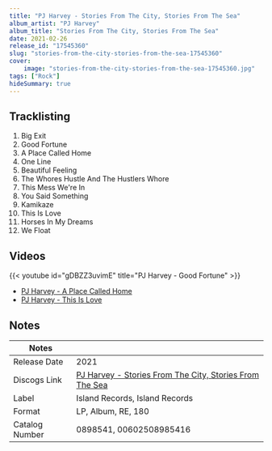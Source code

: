 ```yaml
---
title: "PJ Harvey - Stories From The City, Stories From The Sea"
album_artist: "PJ Harvey"
album_title: "Stories From The City, Stories From The Sea"
date: 2021-02-26
release_id: "17545360"
slug: "stories-from-the-city-stories-from-the-sea-17545360"
cover:
    image: "stories-from-the-city-stories-from-the-sea-17545360.jpg"
tags: ["Rock"]
hideSummary: true
---
```


## Tracklisting
1. Big Exit
2. Good Fortune
3. A Place Called Home
4. One Line
5. Beautiful Feeling
6. The Whores Hustle And The Hustlers Whore
7. This Mess We're In
8. You Said Something
9. Kamikaze
10. This Is Love
11. Horses In My Dreams
12. We Float

## Videos
{{< youtube id="gDBZZ3uvimE" title="PJ Harvey - Good Fortune" >}}
- [PJ Harvey - A Place Called Home](https://www.youtube.com/watch?v=_m2NyS3IDjE)
- [PJ Harvey - This Is Love](https://www.youtube.com/watch?v=STxXS5lLunE)

## Notes

| Notes          |             |
| ---------------| ----------- |
| Release Date   | 2021 |
| Discogs Link   | [PJ Harvey - Stories From The City, Stories From The Sea](https://www.discogs.com/release/17545360) |
| Label          | Island Records, Island Records |
| Format         | LP, Album, RE, 180 |
| Catalog Number | 0898541, 00602508985416 |

